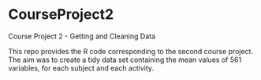 # CourseProject2
Course Project 2 - Getting and Cleaning Data

This repo provides the R code corresponding to the second course project. The aim was to create a tidy data set containing the mean values of 561 variables, for each subject and each activity.
